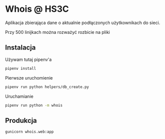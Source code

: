 # Whois @ HS3C

Aplikacja zbierająca dane o aktualnie podłączonych użytkownikach do sieci.

Przy 500 linijkach można rozważyć rozbicie na pliki

## Instalacja
Używam tutaj pipenv'a 
```bash
pipenv install
```
Pierwsze uruchomienie
```bash
pipenv run python helpers/db_create.py
```
Uruchamianie
```bash
pipenv run python -m whois
```

## Produkcja
```
gunicorn whois.web:app
```
